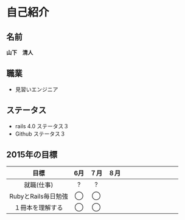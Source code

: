 # 自己紹介

## 名前
__山下　清人__

## 職業
- 見習いエンジニア

## ステータス
- rails 4.0 ステータス３
- Github ステータス３

## 2015年の目標

|      目標             | 6月 | ７月 | ８月 |  |  |  |  |  |  |  |  |  |
|:--------------------:|:---:|:---:|:---:|:---:|:---:|:---:|:---:|:---:|:---:|:---:|:---:|:---:|
| 就職(仕事)  | ? | ? |  |   |   |   |   |   |   |
| RubyとRails毎日勉強 | ◯ | ◯ |  |   |   |   |   |   |   |
| １冊本を理解する | ◯ | ◯ |  |   |   |   |   |   |   |